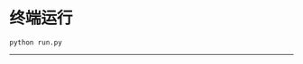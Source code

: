 # 终端运行

```shell
python run.py
```
*************************************************************************************************************************************************************************************************************************************************************************************************************************************************************************************************************************************************************************************************************************************************************************************************************************************************************************************************************************************************************************************************************************************************************************************************************************************************************************************************************************************************************************************************************************************************************************